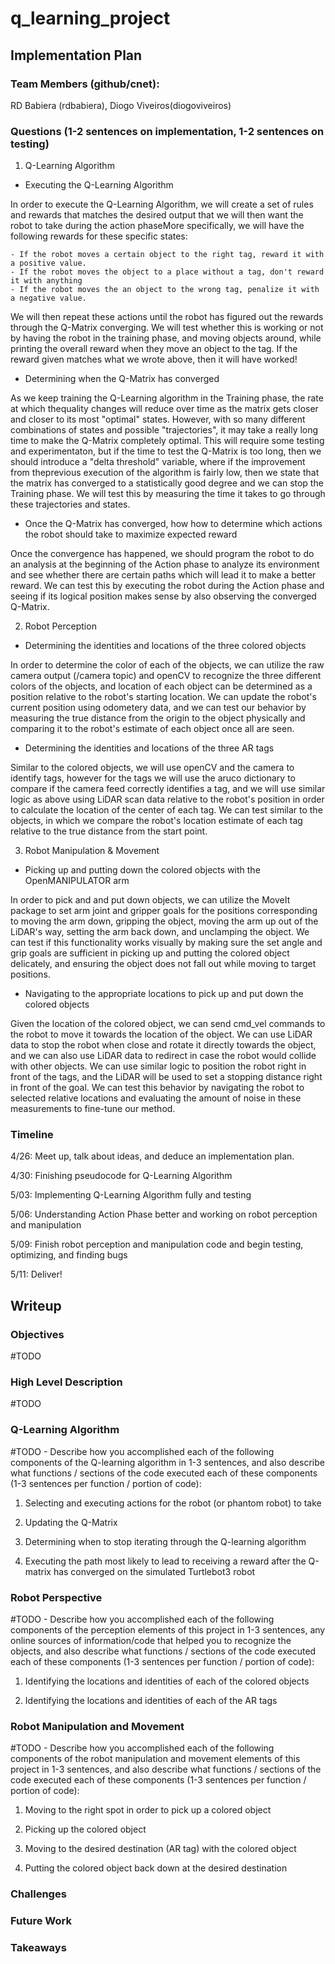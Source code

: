 # q_learning_project
## Implementation Plan

### Team Members (github/cnet):
RD Babiera (rdbabiera), Diogo Viveiros(diogoviveiros)

### Questions (1-2 sentences on implementation, 1-2 sentences on testing)
1. Q-Learning Algorithm
- Executing the Q-Learning Algorithm

In order to execute the Q-Learning Algorithm, we will create a set of rules and rewards that matches the desired output that we will then want the robot to take during the action phaseMore specifically, we will have the following rewards for these specific states: 

    - If the robot moves a certain object to the right tag, reward it with a positive value.
    - If the robot moves the object to a place without a tag, don't reward it with anything
    - If the robot moves the an object to the wrong tag, penalize it with a negative value. 

We will then repeat these actions until the robot has figured out the rewards through the 
Q-Matrix converging. We will test whether this is working or not by having the robot in 
the training phase, and moving objects around, while printing the overall reward when they move 
an object to the tag. If the reward given matches what we wrote above, then it will have worked!

- Determining when the Q-Matrix has converged

As we keep training the Q-Learning algorithm in the Training phase, the rate at which thequality 
changes will reduce over time as the matrix gets closer and closer to its most "optimal" states. 
However, with so many different combinations of states and possible "trajectories", it may take 
a really long time to make the Q-Matrix completely optimal. This will require some testing and 
experimentaton, but if the time to test the Q-Matrix is too long, then we should introduce a 
"delta threshold" variable, where if the improvement from theprevious execution of the algorithm 
is fairly low, then we state that the matrix has converged to a statistically good degree and we 
can stop the Training phase. We will test this by measuring the time it takes to go through these trajectories and states. 

- Once the Q-Matrix has converged, how how to determine which actions the robot 
should take to maximize expected reward

Once the convergence has happened, we should program the robot to do an analysis at the 
beginning of the Action phase to analyze its environment and see whether there are certain paths 
which will lead it to make a better reward. We can test this by executing the robot during the 
Action phase and seeing if its logical position makes sense by also observing the converged 
Q-Matrix. 

2. Robot Perception
- Determining the identities and locations of the three colored objects

In order to determine the color of each of the objects, we can utilize the raw 
camera output (/camera topic) and openCV to recognize the three different colors 
of the objects, and location of each object can be determined as a position relative 
to the robot's starting location. We can update the robot's current position using 
odometery data, and we can test our behavior by measuring the true distance from 
the origin to the object physically and comparing it to the robot's estimate of 
each object once all are seen.

- Determining the identities and locations of the three AR tags

Similar to the colored objects, we will use openCV and the camera to identify tags, 
however for the tags we will use the aruco dictionary to compare if the 
camera feed correctly identifies a tag, and we will use similar logic as above 
using LiDAR scan data relative to the robot's position in order to calculate the 
location of the center of each tag. We can test similar to the objects, in which 
we compare the robot's location estimate of each tag relative to the true distance 
from the start point.

3. Robot Manipulation & Movement
- Picking up and putting down the colored objects with the OpenMANIPULATOR arm

In order to pick and and put down objects, we can utilize the MoveIt package 
to set arm joint and gripper goals for the positions corresponding to moving 
the arm down, gripping the object, moving the arm up out of the LiDAR's way, setting 
the arm back down, and unclamping the object. We can test if this functionality 
works visually by making sure the set angle and grip goals are sufficient in 
picking up and putting the colored object delicately, and ensuring the object does 
not fall out while moving to target positions.

- Navigating to the appropriate locations to pick up and put down the colored 
objects

Given the location of the colored object, we can send cmd_vel commands to the 
robot to move it towards the location of the object. We can use LiDAR data to 
stop the robot when close and rotate it directly towards the object, and we can 
also use LiDAR data to redirect in case the robot would collide with other objects. 
We can use similar logic to position the robot right in front of the tags, and 
the LiDAR will be used to set a stopping distance right in front of the goal. 
We can test this behavior by navigating the robot to selected relative locations 
and evaluating the amount of noise in these measurements to fine-tune our 
method.

### Timeline
4/26: Meet up, talk about ideas, and deduce an implementation plan. 

4/30: Finishing pseudocode for Q-Learning Algorithm

5/03: Implementing Q-Learning Algorithm fully and testing

5/06: Understanding Action Phase better and working on robot perception and manipulation

5/09: Finish robot perception and manipulation code and begin testing, optimizing, and finding bugs

5/11: Deliver!

## Writeup
### Objectives
#TODO 


### High Level Description
#TODO 


### Q-Learning Algorithm
#TODO - Describe how you accomplished each of the following components of the 
Q-learning algorithm in 1-3 sentences, and also describe what functions / 
sections of the code executed each of these components (1-3 sentences per 
function / portion of code): 

1. Selecting and executing actions for the robot (or phantom robot) to take



2. Updating the Q-Matrix



3. Determining when to stop iterating through the Q-learning algorithm



4. Executing the path most likely to lead to receiving a reward after the 
Q-matrix has converged on the simulated Turtlebot3 robot


### Robot Perspective
#TODO - Describe how you accomplished each of the following components of the 
perception elements of this project in 1-3 sentences, any online sources of 
information/code that helped you to recognize the objects, and also describe what 
functions / sections of the code executed each of these components (1-3 sentences 
per function / portion of code): 

1. Identifying the locations and identities of each of the colored objects



2. Identifying the locations and identities of each of the AR tags



### Robot Manipulation and Movement
#TODO - Describe how you accomplished each of the following components of the 
robot manipulation and movement elements of this project in 1-3 sentences, and 
also describe what functions / sections of the code executed each of these 
components (1-3 sentences per function / portion of code): 

1. Moving to the right spot in order to pick up a colored object



2. Picking up the colored object



3. Moving to the desired destination (AR tag) with the colored object



4. Putting the colored object back down at the desired destination



### Challenges

### Future Work

### Takeaways
